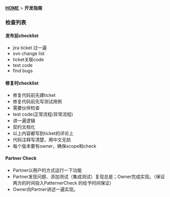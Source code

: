[**HOME**](Home) > **开发指南**

### 检查列表

#### 发布前checklist

* jira ticket 过一遍
* svn change list
* ticket关联code
* test code
* find bugs

#### 修复时checklist

* 修复代码前先建ticket 
* 修复代码前先写测试用例
* 需要伙伴检查
* test code(正常流程/异常流程)
* 讲一遍逻辑
* 契约文档化
* 以上内容都写到ticket的评论上
* 代码注释写清楚，用中文无妨
* 每个版本要有owner，确保scope和check

#### Partner Check

* Partner以用户的方式运行一下功能
* Partner发现问题、添加测试（集成测试）复现总是；Owner完成实现。（保证两方的时间投入PatternerCheck 的给予时间保证）
* Owner向Partner讲述一遍实现。